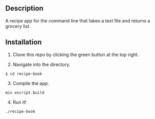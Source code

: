 ## Description

A recipe app for the command line that takes a text file and returns a grocery list.

## Installation

1. Clone this repo by clicking the green button at the top right.

2. Navigate into the directory.

  ```$ cd recipe-book```

3. Compile the app.

  ```mix escript.build```

4. Run it!

  ```./recipe-book```
